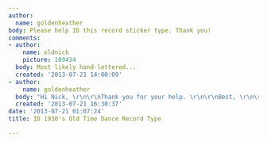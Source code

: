 ```yaml
---
author:
  name: goldenheather
body: Please help ID this record sticker type. Thank you!
comments:
- author:
    name: oldnick
    picture: 109434
  body: Most likely hand-lettered...
  created: '2013-07-21 14:00:09'
- author:
    name: goldenheather
  body: "Hi Nick, \r\n\r\nThank you for your help. \r\n\r\nBest, \r\n\r\n-Heather"
  created: '2013-07-21 16:30:37'
date: '2013-07-21 01:07:24'
title: ID 1930's Old Time Dance Record Type

---
```

